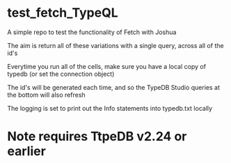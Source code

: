 # test_fetch_TypeQL
A simple repo to test the functionality of Fetch with Joshua

The aim is return all of these variations with a single query, across all of the id's

Everytime you run all of the cells, make sure you have a local copy of typedb (or set the connection object)

The id's will be generated each time, and so the TypeDB Studio queries at the bottom will also refresh

The logging is set to print out the Info statements into typedb.txt locally
# Note requires TtpeDB v2.24 or earlier
